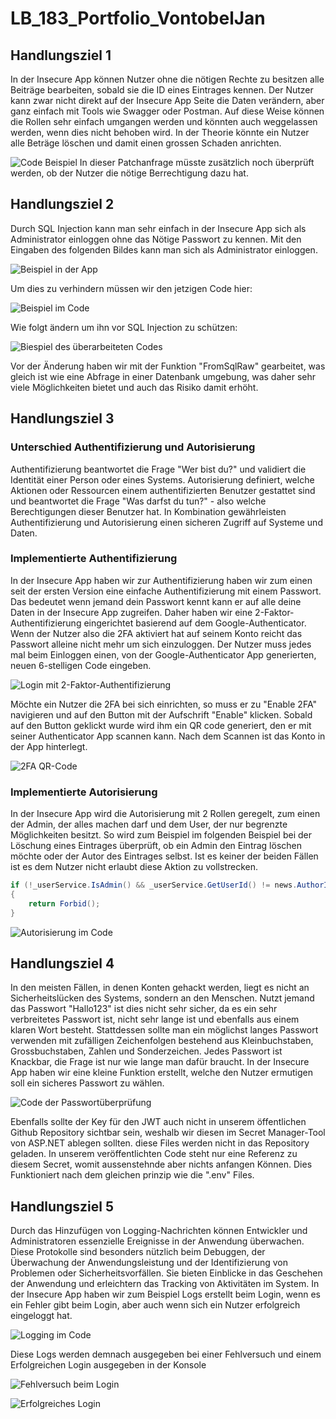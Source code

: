 # LB_183_Portfolio_VontobelJan

## Handlungsziel 1
In der Insecure App können Nutzer ohne die nötigen Rechte zu besitzen alle Beiträge bearbeiten, sobald sie die ID eines Eintrages kennen. Der Nutzer kann zwar nicht direkt auf der Insecure App Seite die Daten verändern, aber ganz einfach mit Tools wie Swagger oder Postman. Auf diese Weise können die Rollen sehr einfach umgangen werden und könnten auch weggelassen werden, wenn dies nicht behoben wird. In der Theorie könnte ein Nutzer alle Beträge löschen und damit einen grossen Schaden anrichten.

![Code Beispiel](https://github.com/SpogotenauPOGGERS/JanVontobel_LB_183/assets/89130699/0ba7d5df-4d50-4df9-8e7d-37cd4d8ece18)
In dieser Patchanfrage müsste zusätzlich noch überprüft werden, ob der Nutzer die nötige Berrechtigung dazu hat.

## Handlungsziel 2
Durch SQL Injection kann man sehr einfach in der Insecure App sich als Administrator einloggen ohne das Nötige Passwort zu kennen. Mit den Eingaben des folgenden Bildes kann man sich als Administrator einloggen.

![Beispiel in der App](https://github.com/SpogotenauPOGGERS/JanVontobel_LB_183/assets/89130699/26f14051-2a19-416d-b5ae-0470ce42ec31)

Um dies zu verhindern müssen wir den jetzigen Code hier:

![Beispiel im Code](https://github.com/SpogotenauPOGGERS/JanVontobel_LB_183/assets/89130699/1f346ef9-1d8e-490a-b177-7c8a87464ba9)

Wie folgt ändern um ihn vor SQL Injection zu schützen: 

![Biespiel des überarbeiteten Codes](https://github.com/SpogotenauPOGGERS/JanVontobel_LB_183/assets/89130699/7d01d65c-0b08-4d67-a947-94b474344d4e)

Vor der Änderung haben wir mit der Funktion "FromSqlRaw" gearbeitet, was gleich ist wie eine Abfrage in einer Datenbank umgebung, was daher sehr viele Möglichkeiten bietet und auch das Risiko damit erhöht.

## Handlungsziel 3

### Unterschied Authentifizierung und Autorisierung

Authentifizierung beantwortet die Frage "Wer bist du?" und validiert die Identität einer Person oder eines Systems. Autorisierung definiert, welche Aktionen oder Ressourcen einem authentifizierten Benutzer gestattet sind und beantwortet die Frage "Was darfst du tun?" - also welche Berechtigungen dieser Benutzer hat. In Kombination gewährleisten Authentifizierung und Autorisierung einen sicheren Zugriff auf Systeme und Daten.

### Implementierte Authentifizierung

In der Insecure App haben wir zur Authentifizierung haben wir zum einen seit der ersten Version eine einfache Authentifizierung mit einem Passwort. Das bedeutet wenn jemand dein Passwort kennt kann er auf alle deine Daten in der Insecure App zugreifen. Daher haben wir eine 2-Faktor-Authentifizierung eingerichtet basierend auf dem Google-Authenticator. Wenn der Nutzer also die 2FA aktiviert hat auf seinem Konto reicht das Passwort alleine nicht mehr um sich einzuloggen. Der Nutzer muss jedes mal beim Einloggen einen, von der Google-Authenticator App generierten, neuen 6-stelligen Code eingeben.

![Login mit 2-Faktor-Authentifizierung](https://github.com/SpogotenauPOGGERS/JanVontobel_LB_183/assets/89130699/8a164fa4-d5e3-4b7a-8404-0a4c511ab782)

Möchte ein Nutzer die 2FA bei sich einrichten, so muss er zu "Enable 2FA" navigieren und auf den Button mit der Aufschrift "Enable" klicken. Sobald auf den Button geklickt wurde wird ihm ein QR code generiert, den er mit seiner Authenticator App scannen kann. Nach dem Scannen ist das Konto in der App hinterlegt. 

![2FA QR-Code](https://github.com/SpogotenauPOGGERS/JanVontobel_LB_183/assets/89130699/7fbc4282-c7f4-4aa8-a7c8-a69131141310)

### Implementierte Autorisierung

In der Insecure App wird die Autorisierung mit 2 Rollen geregelt, zum einen der Admin, der alles machen darf und dem User, der nur begrenzte Möglichkeiten besitzt. So wird zum Beispiel im folgenden Beispiel bei der Löschung eines Eintrages überprüft, ob ein Admin den Eintrag löschen möchte oder der Autor des Eintrages selbst. Ist es keiner der beiden Fällen ist es dem Nutzer nicht erlaubt diese Aktion zu vollstrecken. 

```C#
if (!_userService.IsAdmin() && _userService.GetUserId() != news.AuthorId)
{
    return Forbid();
}
```
![Autorisierung im Code](https://github.com/SpogotenauPOGGERS/JanVontobel_LB_183/assets/89130699/83a2eb5b-9239-4f58-8df2-c7c546152cd0)

## Handlungsziel 4

In den meisten Fällen, in denen Konten gehackt werden, liegt es nicht an Sicherheitslücken des Systems, sondern an den Menschen. Nutzt jemand das Passwort "Hallo123" ist dies nicht sehr sicher, da es ein sehr verbreitetes Passwort ist, nicht sehr lange ist und ebenfalls aus einem klaren Wort besteht. Stattdessen sollte man ein möglichst langes Passwort verwenden mit zufälligen Zeichenfolgen bestehend aus Kleinbuchstaben, Grossbuchstaben, Zahlen und Sonderzeichen. Jedes Passwort ist Knackbar, die Frage ist nur wie lange man dafür braucht.
In der Insecure App haben wir eine kleine Funktion erstellt, welche den Nutzer ermutigen soll ein sicheres Passwort zu wählen. 

![Code der Passwortüberprüfung](https://github.com/SpogotenauPOGGERS/JanVontobel_LB_183/assets/89130699/4b99391e-895a-4fab-85ec-20a7c97b44dd)

Ebenfalls sollte der Key für den JWT auch nicht in unserem öffentlichen Github Repository sichtbar sein, weshalb wir diesen im Secret Manager-Tool von ASP.NET ablegen sollten. diese Files werden nicht in das Repository geladen. In unserem veröffentlichten Code steht nur eine Referenz zu diesem Secret, womit aussenstehnde aber nichts anfangen Können. Dies Funktioniert nach dem gleichen prinzip wie die ".env" Files.

## Handlungsziel 5

Durch das Hinzufügen von Logging-Nachrichten können Entwickler und Administratoren essenzielle Ereignisse in der Anwendung überwachen. Diese Protokolle sind besonders nützlich beim Debuggen, der Überwachung der Anwendungsleistung und der Identifizierung von Problemen oder Sicherheitsvorfällen. Sie bieten Einblicke in das Geschehen der Anwendung und erleichtern das Tracking von Aktivitäten im System.
In der Insecure App haben wir zum Beispiel Logs erstellt beim Login, wenn es ein Fehler gibt beim Login, aber auch wenn sich ein Nutzer erfolgreich eingeloggt hat.

![Logging im Code](https://github.com/SpogotenauPOGGERS/JanVontobel_LB_183/assets/89130699/2189b08d-c8c5-4118-a119-67b892411939)

Diese Logs werden demnach ausgegeben bei einer Fehlversuch und einem Erfolgreichen Login ausgegeben in der Konsole

![Fehlversuch beim Login](https://github.com/SpogotenauPOGGERS/JanVontobel_LB_183/assets/89130699/34696ae1-9962-4d12-bbf5-28e591a8799d)

![Erfolgreiches Login](https://github.com/SpogotenauPOGGERS/JanVontobel_LB_183/assets/89130699/0cac6c14-0ef8-425c-8a2a-759a43a59686)
